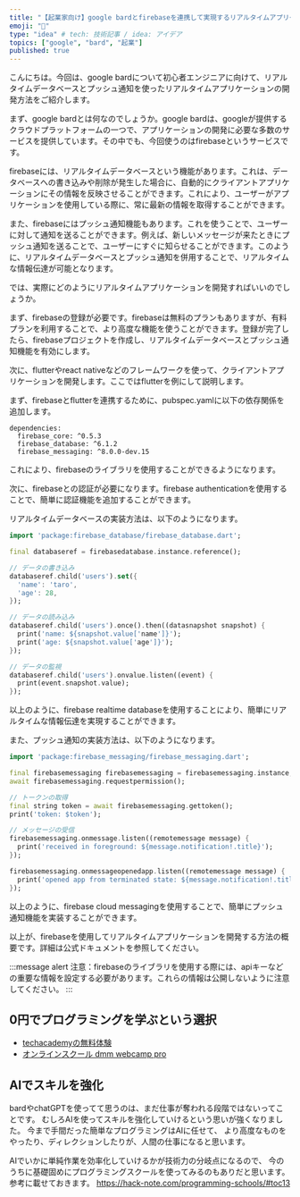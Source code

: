 ```yaml
---
title: "【起業家向け】google bardとfirebaseを連携して実現するリアルタイムアプリケーションの開発"
emoji: "🐶"
type: "idea" # tech: 技術記事 / idea: アイデア
topics: ["google", "bard", "起業"]
published: true
---
```


こんにちは。今回は、google bardについて初心者エンジニアに向けて、リアルタイムデータベースとプッシュ通知を使ったリアルタイムアプリケーションの開発方法をご紹介します。

まず、google bardとは何なのでしょうか。google bardは、googleが提供するクラウドプラットフォームの一つで、アプリケーションの開発に必要な多数のサービスを提供しています。その中でも、今回使うのはfirebaseというサービスです。

firebaseには、リアルタイムデータベースという機能があります。これは、データベースへの書き込みや削除が発生した場合に、自動的にクライアントアプリケーションにその情報を反映させることができます。これにより、ユーザーがアプリケーションを使用している際に、常に最新の情報を取得することができます。

また、firebaseにはプッシュ通知機能もあります。これを使うことで、ユーザーに対して通知を送ることができます。例えば、新しいメッセージが来たときにプッシュ通知を送ることで、ユーザーにすぐに知らせることができます。このように、リアルタイムデータベースとプッシュ通知を併用することで、リアルタイムな情報伝達が可能となります。

では、実際にどのようにリアルタイムアプリケーションを開発すればいいのでしょうか。

まず、firebaseの登録が必要です。firebaseは無料のプランもありますが、有料プランを利用することで、より高度な機能を使うことができます。登録が完了したら、firebaseプロジェクトを作成し、リアルタイムデータベースとプッシュ通知機能を有効にします。

次に、flutterやreact nativeなどのフレームワークを使って、クライアントアプリケーションを開発します。ここではflutterを例にして説明します。

まず、firebaseとflutterを連携するために、pubspec.yamlに以下の依存関係を追加します。

```
dependencies:
  firebase_core: ^0.5.3
  firebase_database: ^6.1.2
  firebase_messaging: ^8.0.0-dev.15
```

これにより、firebaseのライブラリを使用することができるようになります。

次に、firebaseとの認証が必要になります。firebase authenticationを使用することで、簡単に認証機能を追加することができます。

リアルタイムデータベースの実装方法は、以下のようになります。

```dart
import 'package:firebase_database/firebase_database.dart';

final databaseref = firebasedatabase.instance.reference();

// データの書き込み
databaseref.child('users').set({
  'name': 'taro',
  'age': 28,
});

// データの読み込み
databaseref.child('users').once().then((datasnapshot snapshot) {
  print('name: ${snapshot.value['name']}');
  print('age: ${snapshot.value['age']}');
});

// データの監視
databaseref.child('users').onvalue.listen((event) {
  print(event.snapshot.value);
});
```

以上のように、firebase realtime databaseを使用することにより、簡単にリアルタイムな情報伝達を実現することができます。

また、プッシュ通知の実装方法は、以下のようになります。

```dart
import 'package:firebase_messaging/firebase_messaging.dart';

final firebasemessaging firebasemessaging = firebasemessaging.instance;
await firebasemessaging.requestpermission();

// トークンの取得
final string token = await firebasemessaging.gettoken();
print('token: $token');

// メッセージの受信
firebasemessaging.onmessage.listen((remotemessage message) {
  print('received in foreground: ${message.notification!.title}');
});

firebasemessaging.onmessageopenedapp.listen((remotemessage message) {
  print('opened app from terminated state: ${message.notification!.title}');
});
```

以上のように、firebase cloud messagingを使用することで、簡単にプッシュ通知機能を実装することができます。

以上が、firebaseを使用してリアルタイムアプリケーションを開発する方法の概要です。詳細は公式ドキュメントを参照してください。

:::message alert
注意：firebaseのライブラリを使用する際には、apiキーなどの重要な情報を設定する必要があります。これらの情報は公開しないように注意してください。
:::

## 0円でプログラミングを学ぶという選択
- [techacademyの無料体験](//af.moshimo.com/af/c/click?a_id=2612475&amp;p_id=1555&amp;pc_id=2816&amp;pl_id=22706&amp;url=https%3a%2f%2ftechacademy.jp%2fhtmlcss-trial%3futm_source%3dmoshimo%26utm_medium%3daffiliate%26utm_campaign%3dtextad)
- [オンラインスクール dmm webcamp pro](//af.moshimo.com/af/c/click?a_id=2612482&amp;p_id=1363&amp;pc_id=2297&amp;pl_id=39999&amp;guid=on)

## AIでスキルを強化
bardやchatGPTを使ってて思うのは、まだ仕事が奪われる段階ではないってことです。
むしろAIを使ってスキルを強化していけるという思いが強くなりました。
今まで手間だった簡単なプログラミングはAIに任せて、
より高度なものをやったり、ディレクションしたりが、人間の仕事になると思います。

AIでいかに単純作業を効率化していけるかが技術力の分岐点になるので、
今のうちに基礎固めにプログラミングスクールを使ってみるのもありだと思います。
参考に載せておきます。
https://hack-note.com/programming-schools/#toc13

